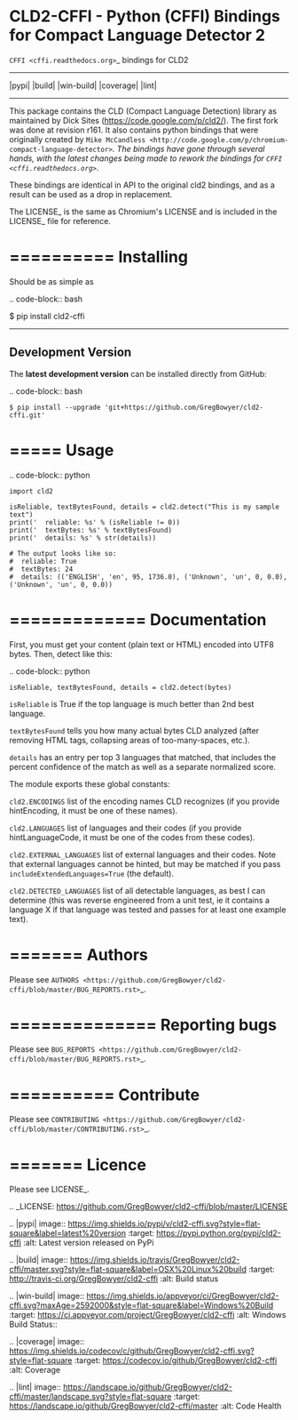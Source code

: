 CLD2-CFFI - Python (CFFI) Bindings for Compact Language Detector 2
==================================================================

`CFFI <cffi.readthedocs.org>`_ bindings for CLD2

-----

|pypi| |build| |win-build| |coverage| |lint|

-----


This package contains the CLD (Compact Language Detection) library as
maintained by Dick Sites (https://code.google.com/p/cld2/). The first
fork was done at revision r161. It also contains python bindings that
were originally created by `Mike
McCandless <http://code.google.com/p/chromium-compact-language-detector>`_.
The bindings have gone through several hands, with the latest changes being made
to rework the bindings for `CFFI <cffi.readthedocs.org>`_.

These bindings are identical in API to the original cld2 bindings, and as a
result can be used as a drop in replacement.

The LICENSE_ is the same as Chromium's LICENSE and is included in the
LICENSE_ file for reference.

==========
Installing
==========

Should be as simple as

.. code-block:: bash

   $ pip install cld2-cffi

-------------------
Development Version
-------------------

The **latest development version** can be installed directly from GitHub:

.. code-block:: bash

    $ pip install --upgrade 'git+https://github.com/GregBowyer/cld2-cffi.git'

=====
Usage
=====

.. code-block:: python

    import cld2

    isReliable, textBytesFound, details = cld2.detect("This is my sample text")
    print('  reliable: %s' % (isReliable != 0))
    print('  textBytes: %s' % textBytesFound)
    print('  details: %s' % str(details))

    # The output looks like so:
    #  reliable: True
    #  textBytes: 24
    #  details: (('ENGLISH', 'en', 95, 1736.0), ('Unknown', 'un', 0, 0.0), ('Unknown', 'un', 0, 0.0))

=============
Documentation
=============

First, you must get your content (plain text or HTML) encoded into UTF8
bytes. Then, detect like this:

.. code-block:: python

    isReliable, textBytesFound, details = cld2.detect(bytes)

``isReliable`` 
    is True if the top language is much better than 2nd best language.

``textBytesFound`` 
    tells you how many actual bytes CLD analyzed (after removing HTML tags,
    collapsing areas of too-many-spaces, etc.).  

``details`` 
    has an entry per top 3 languages that matched, that includes the percent
    confidence of the match as well as a separate normalized score.

The module exports these global constants:

``cld2.ENCODINGS``
    list of the encoding names CLD recognizes (if you provide hintEncoding, it
    must be one of these names).

``cld2.LANGUAGES``
    list of languages and their codes (if you provide hintLanguageCode, it must
    be one of the codes from these codes).

``cld2.EXTERNAL_LANGUAGES``
    list of external languages and their codes. Note that external languages
    cannot be hinted, but may be matched if you pass
    ``includeExtendedLanguages=True`` (the default).

``cld2.DETECTED_LANGUAGES``
    list of all detectable languages, as best I can determine (this was reverse
    engineered from a unit test, ie it contains a language X if that language
    was tested and passes for at least one example text).


=======
Authors
=======

Please see `AUTHORS <https://github.com/GregBowyer/cld2-cffi/blob/master/BUG_REPORTS.rst>`_.


==============
Reporting bugs
==============
Please see `BUG_REPORTS <https://github.com/GregBowyer/cld2-cffi/blob/master/BUG_REPORTS.rst>`_.


==========
Contribute
==========

Please see `CONTRIBUTING <https://github.com/GregBowyer/cld2-cffi/blob/master/CONTRIBUTING.rst>`_.


=======
Licence
=======

Please see LICENSE_.

.. _LICENSE: https://github.com/GregBowyer/cld2-cffi/blob/master/LICENSE

.. |pypi| image:: https://img.shields.io/pypi/v/cld2-cffi.svg?style=flat-square&label=latest%20version
    :target: https://pypi.python.org/pypi/cld2-cffi
    :alt: Latest version released on PyPi

.. |build| image:: https://img.shields.io/travis/GregBowyer/cld2-cffi/master.svg?style=flat-square&label=OSX%20Linux%20build
    :target: http://travis-ci.org/GregBowyer/cld2-cffi
    :alt: Build status 

.. |win-build| image:: https://img.shields.io/appveyor/ci/GregBowyer/cld2-cffi.svg?maxAge=2592000&style=flat-square&label=Windows%20Build
    :target: https://ci.appveyor.com/project/GregBowyer/cld2-cffi
    :alt: Windows Build Status::

.. |coverage| image:: https://img.shields.io/codecov/c/github/GregBowyer/cld2-cffi.svg?style=flat-square
    :target: https://codecov.io/github/GregBowyer/cld2-cffi
    :alt: Coverage

.. |lint| image:: https://landscape.io/github/GregBowyer/cld2-cffi/master/landscape.svg?style=flat-square
   :target: https://landscape.io/github/GregBowyer/cld2-cffi/master
   :alt: Code Health
